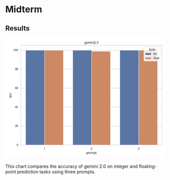 # Midterm
##  Results


![test01 Results](test01_results_01.png)

This chart compares the accuracy of gemini 2.0 on integer and floating-point prediction tasks using three prompts.
